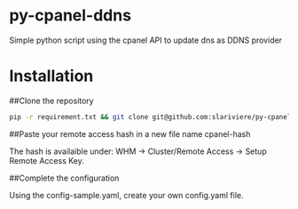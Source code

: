 py-cpanel-ddns
==============

Simple python script using the cpanel API to update dns as DDNS provider

# Installation

##Clone the repository

```bash
pip -r requirement.txt && git clone git@github.com:slariviere/py-cpanel-ddns.git && cd py-cpanel-ddns
```

##Paste your remote access hash in a new file name cpanel-hash

The hash is availaible under:
WHM -> Cluster/Remote Access -> Setup Remote Access Key. 

##Complete the configuration

Using the config-sample.yaml, create your own config.yaml file.
